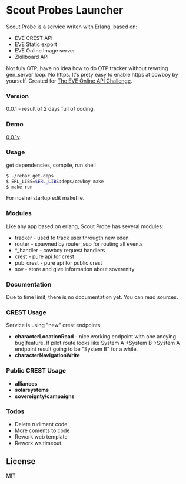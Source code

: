 # Scout Probes Launcher

Scout Probe is a service writen with Erlang, based on:

  - EVE CREST API
  - EVE Static export
  - EVE Online Image server
  - Zkillboard API

Not fuly OTP, have no idea how to do OTP tracker without rewrting gen_server loop. 
No https. It's prety easy to enable https at cowboy by yourself.
Created for [The EVE Online API Challenge].

### Version
0.0.1 - result of 2 days full of coding.
### Demo
[0.0.1v].

### Usage

get dependencies, compile, run shell
```sh
$ ./rebar get-deps
$ ERL_LIBS=$ERL_LIBS:deps/cowboy make
$ make run
```
For noshel startup edit makefile.


### Modules

Like any app based on erlang, Scout Probe has several modules:

* tracker - used to track user througth new eden
* router - spawned by router_sup for routing all events
* *_handler - cowboy request handlers
* crest - pure api for crest
* pub_crest - pure api for public crest
* sov - store and give information about soverenity

### Documentation
Due to time limit, there is no documentation yet. You can read sources. 

### CREST Usage

Service is using "new" crest endpoints. 

 - **characterLocationRead** - nice working endpoint with one anoying bug|feature. If pilot route looks like System A->System B->System A endpoint result going to be "System B" for a while.
 - **characterNavigationWrite**

### Public CREST Usage

 - **alliances**
 - **solarsystems**
 - **sovereignty/campaigns**

### Todos

 - Delete rudiment code
 - More coments to code
 - Rework web template
 - Rework ws timeout.

License
----

MIT

[0.0.1v]: <http://46.101.130.93/>
[The EVE Online API Challenge]:<http://community.eveonline.com/news/dev-blogs/the-eve-online-api-challenge-1/>


